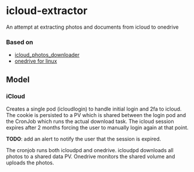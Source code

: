 # icloud-extractor
An attempt at extracting photos and documents from icloud to onedrive

### Based on
* [icloud_photos_downloader](https://github.com/icloud-photos-downloader/icloud_photos_downloader)
* [onedrive for linux](https://github.com/abraunegg/onedrive)

## Model
### iCloud
Creates a single pod (icloudlogin) to handle initial login and 2fa to icloud. The cookie is persisted to a PV which is shared between the login pod and the CronJob which runs the actual download task. The icloud session expires after 2 months forcing the user to manually login again at that point. 

**TODO**: add an alert to notify the user that the session is expired.

The cronjob runs both icloudpd and onedrive. icloudpd downloads all photos to a shared data PV. Onedrive monitors the shared volume and uploads the photos.